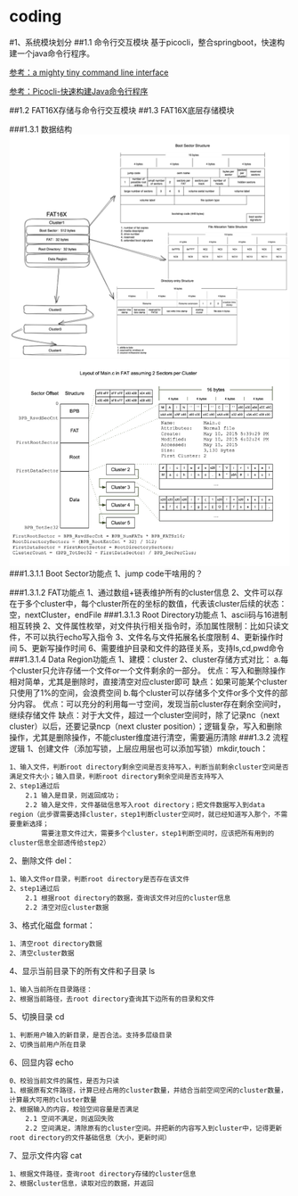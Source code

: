 coding
=============================

#1、系统模块划分
##1.1 命令行交互模块
基于picocli，整合springboot，快速构建一个java命令行程序。

[参考：a mighty tiny command line interface](https://picocli.info/)

[参考：Picocli-快速构建Java命令行程序](https://juejin.cn/post/6944734171050819614)

##1.2 FAT16X存储与命令行交互模块
##1.3 FAT16X底层存储模块

###1.3.1 数据结构
![img.png](img.png)![img_1.png](img_1.png)
###1.3.1.1 Boot Sector功能点
    1、jump code干啥用的？

###1.3.1.2 FAT功能点
    1、通过数组+链表维护所有的cluster信息
    2、文件可以存在于多个cluster中，每个cluster所在的坐标的数值，代表该cluster后续的状态：空，nextCluster，endFile
###1.3.1.3 Root Directory功能点
    1、ascii码与16进制相互转换
    2、文件属性枚举，对文件执行相关指令时，添加属性限制：比如只读文件，不可以执行echo写入指令
    3、文件名与文件拓展名长度限制
    4、更新操作时间
    5、更新写操作时间
    6、需要维护目录和文件的路径关系，支持ls,cd,pwd命令
###1.3.1.4 Data Region功能点
    1、建模：cluster
    2、cluster存储方式对比：
        a.每个cluster只允许存储一个文件or一个文件剩余的一部分。
            优点：写入和删除操作相对简单，尤其是删除时，直接清空对应cluster即可
            缺点：如果可能某个cluster只使用了1%的空间，会浪费空间
        b.每个cluster可以存储多个文件or多个文件的部分内容。
            优点：可以充分的利用每一寸空间，发现当前cluster存在剩余空间时，继续存储文件
            缺点：对于大文件，超过一个cluster空间时，除了记录nc（next cluster）以后，还要记录ncp（next cluster position）；逻辑复杂，写入和删除操作，尤其是删除操作，不能cluster维度进行清空，需要遍历清除
###1.3.2 流程逻辑
1、创建文件（添加写锁，上层应用层也可以添加写锁）mkdir,touch：
```
1、输入文件，判断root directory剩余空间是否支持写入，判断当前剩余cluster空间是否满足文件大小；输入目录，判断root directory剩余空间是否支持写入
2、step1通过后
    2.1 输入是目录，则返回成功；
    2.2 输入是文件，文件基础信息写入root directory；把文件数据写入到data region（此步骤需要选择cluster，step1判断cluster空间时，就已经知道写入那个，不需要重新选择；
        需要注意文件过大，需要多个cluster，step1判断空间时，应该把所有用到的cluster信息全部透传给step2）
```
2、删除文件 del：
```
1、输入文件or目录，判断root directory是否存在该文件
2、step1通过后
    2.1 根据root directory的数据，查询该文件对应的cluster信息
    2.2 清空对应cluster数据
```
3、格式化磁盘 format：
```
1、清空root directory数据
2、清空cluster数据
```
4、显示当前目录下的所有文件和子目录 ls
```
1、输入当前所在目录路径：
2、根据当前路径，去root directory查询其下边所有的目录和文件
```
5、切换目录 cd
```
1、判断用户输入的新目录，是否合法。支持多层级目录
2、切换当前用户所在目录
```
6、回显内容 echo
```
0、校验当前文件的属性，是否为只读
1、根据原有文件路径，计算已经占用的cluster数量，并结合当前空间空闲的cluster数量，计算最大可用的cluster数量
2、根据输入的内容，校验空间容量是否满足
    2.1 空间不满足，则返回失败
    2.2 空间满足，清除原有的cluster空间。并把新的内容写入到cluster中，记得更新root directory的文件基础信息（大小，更新时间）
```
7、显示文件内容 cat
```
1、根据文件路径，查询root directory存储的cluster信息
2、根据cluster信息，读取对应的数据，并返回
```
